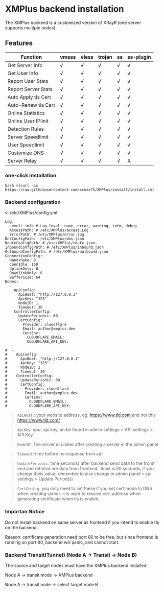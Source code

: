 # XMPlus backend installation

The XMPlus backend is a customized version of XRayR (one server supports multiple nodes)

## Features

|Function             | vmess | vless | trojan | ss   | ss-plugin|
| ----------------| ----- | ----- | -------| -----|----------|
| Get Server Info     | √     |  √    |   √    |  √   |    √     |
| Get User Info     | √     |  √    |   √    |  √   |    √     |
| Report User Stats     | √     |  √    |   √    |  √   |    √     |
| Report Server Stats   | √     |  √    |   √    |  √   |    √     |
| Auto Apply tls Cert  | √     |  √    |   √    |  √   |    √     |
| Auto-Renew tls Cert  | √     |  √    |   √    |  √   |    √     |
| Online Statistics     | √     |  √    |   √    |  √   |    √     |
| Online User IPlinit   | √     |  √    |   √    |  √   |    √     |
| Detection Rules        | √     |  √    |   √    |  √   |    √     |
| Server Speedlimit     | √     |  √    |   √    |  √   |    √     |
| User Speedlimit     | √     |  √    |   √    |  √   |    √     |
| Customize DNS       | √     |  √    |   √    |  √   |    √     |
| Server Relay       | √     |  √    |   √    |  √   |    X     |


### one-click installation

```
bash <(curl -Ls https://raw.githubusercontent.com/xcode75/XMPlus/install/install.sh)
```

### Backend configuration

vi /etc/XMPlus/config.yml

```
Log:
  Level: info # Log level: none, error, warning, info, debug 
  AccessPath: # /etc/XMPlus/access.Log
  ErrorPath: # /etc/XMPlus/error.log
DnsConfigPath:  /etc/XMPlus/dns.json
RouteConfigPath: # /etc/XMPlus/route.json
InboundConfigPath: # /etc/XMPlus/inbound.json
OutboundConfigPath: # /etc/XMPlus/outbound.json
ConnectionConfig:
  Handshake: 8 
  ConnIdle: 150 
  UplinkOnly: 0 
  DownlinkOnly: 0 
  BufferSize: 64
Nodes:
  -
    ApiConfig:
      ApiHost: "http://127.0.0.1"
      ApiKey: "123"
      NodeID: 1
      Timeout: 30 
    ControllerConfig:
      UpdatePeriodic: 60
      CertConfig:
        Provider: cloudflare
        Email: author@xmplus.dev
        CertEnv:
          CLOUDFLARE_EMAIL: 
          CLOUDFLARE_API_KEY: 
          
#  -
#    ApiConfig:
#      ApiHost: "http://127.0.0.1"
#      ApiKey: "123"
#      NodeID: 2
#      Timeout: 30 
#    ControllerConfig:
#      UpdatePeriodic: 60
#      CertConfig:
#        Provider: cloudflare
#        Email: author@xmplus.dev
#        CertEnv:
#          CLOUDFLARE_EMAIL: 
#          CLOUDFLARE_API_KEY: 
```

> `ApiHost` :  your website address. eg, https://www.tld.com  and not this https://www.tld.com/

> `ApiKey`: your api key, an be found in admin settings > API settings > API Key

> `NodeID`:  The server id umber after creating a server in the admin panel

> `Timeout`: time before no response from api.

> `UpdatePeriodic`:  time(seconds) after backend send data to the fromt end and retrieve nre data from frontend . least is 60 seconds, if you change theis value, remember to also change in admin panel > api settings > Update Period(s)

> `CertConfig`: you only need to set these if you set cert mode to DNS when creating server. it is used to resolve cert address when generating certificate when tls is enable.

### Importan Notice
Do not install backend on same server as frontend if you intend to enable tls on the backend.

Reason: certificate generation need port 80 to be free, but since frontend is running on port 80, backend will panic, and cannot start.


### Backend Transit(Tunnel) (Node A -> Transit -> Node B)

The source and target nodes must have the XMPlus backend installed

Node A -> transit mode -> XMPlus backend

Node A -> transit node -> select target node B